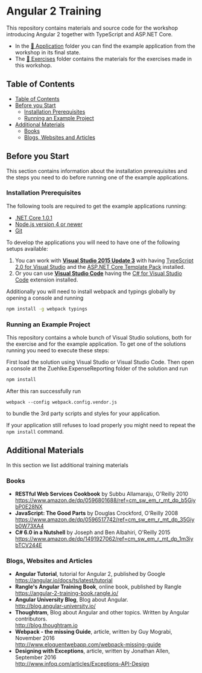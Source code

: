 # Angular 2 Training #

This repository contains materials and source code for the workshop introducing Angular 2 together with TypeScript and ASP.NET Core.

* In the [:file_folder: Application](Application) folder you can find the example application from the workshop in its final state.
* The [:file_folder: Exercises](Exercises) folder contains the materials for the exercises made in this workshop.

## Table of Contents  ##

<!-- TOC -->

- [Table of Contents](#table-of-contents)
- [Before you Start](#before-you-start)
    - [Installation Prerequisites](#installation-prerequisites)
    - [Running an Example Project](#running-an-example-project)
- [Additional Materials](#additional-materials)
    - [Books](#books)
    - [Blogs, Websites and Articles](#blogs-websites-and-articles)

<!-- /TOC -->

## Before you Start ##

This section contains information about the installation prerequisites and the steps you need to do before running one of the example applications. 

### Installation Prerequisites ###

The following tools are required to get the example applications running:

- [.NET Core 1.0.1](http://bit.ly/netcore101)
- [Node.js version 4 or newer](http://nodejs.org)
- [Git](http://git-scm.com)

To develop the applications you will need to have one of the following setups available:

1) You can work with [**Visual Studio 2015 Update 3**](http://bit.ly/vs2015update3 ) with having [TypeScript 2.0 for Visual Studio](http://bit.ly/TS2forVS2015) and the [ASP.NET Core Template Pack](http://bit.ly/aspnetcoretp) installed.
2) Or you can use [**Visual Studio Code**](https://code.visualstudio.com/) having the [C# for Visual Studio Code](https://github.com/OmniSharp/omnisharp-vscode) extension installed.

Additionally you will need to install webpack and typings globally by opening a console and running

```bash
npm install -g webpack typings
```

### Running an Example Project ###

This repository contains a whole bunch of Visual Studio solutions, both for the exercise and for the example application. To get one of the solutions running you need to execute these steps:

First load the solution using Visual Studio or Visual Studio Code. Then open a console at the Zuehlke.ExpenseReporting folder of the solution and run

```bash
npm install
``` 

After this ran successfully run

```
webpack --config webpack.config.vendor.js
```

to bundle the 3rd party scripts and styles for your application.

If your application still refuses to load properly you might need to repeat the `npm install` command.

## Additional Materials ##

In this section we list additional training materials

### Books ###

* **RESTful Web Services Cookbook** by Subbu Allamaraju, O'Reilly 2010  
https://www.amazon.de/dp/0596801688/ref=cm_sw_em_r_mt_dp_b5GiybP0E28NX
* **JavaScript: The Good Parts** by Douglas Crockford, O'Reilly 2008  
https://www.amazon.de/dp/0596517742/ref=cm_sw_em_r_mt_dp_35Giyb0W73XA4
* **C# 6.0 in a Nutshell** by Joseph and Ben Albahiri, O'Reilly 2015  
https://www.amazon.de/dp/1491927062/ref=cm_sw_em_r_mt_dp_1m3iybTCV244E

### Blogs, Websites and Articles ###

* **Angular Tutorial**, tutorial for Angular 2, published by Google  
https://angular.io/docs/ts/latest/tutorial 
* **Rangle's Angular Training Book**, online book, published by Rangle  
https://angular-2-training-book.rangle.io/
* **Angular University Blog**, Blog about Angular.   
http://blog.angular-university.io/
* **Thoughtram**, Blog about Angular and other topics. Written by Angular contributors.   
http://blog.thoughtram.io
* **Webpack - the missing Guide**, article, written by Guy Mograbi, November 2016   
http://www.eloquentwebapp.com/webpack-missing-guide
* **Designing with Exceptions**, article, written by Jonathan Allen, September 2016  
http://www.infoq.com/articles/Exceptions-API-Design

 